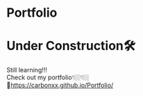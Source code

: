 # Portfolio
# Under Construction🛠
Still learning!!! <br />
Check out my portfolio👇🏼👇🏼 <br /> 
🔗https://carbonxx.github.io/Portfolio/  

